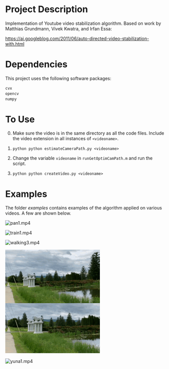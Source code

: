 # Project Description
Implementation of Youtube video stabilization algorithm.
Based on work by Matthias Grundmann, Vivek Kwatra, and Irfan Essa:

https://ai.googleblog.com/2011/06/auto-directed-video-stabilization-with.html

# Dependencies
This project uses the following software packages:
```python 
cvx
opencv
numpy
```

# To Use
0. Make sure the video is in the same directory as all the code files. Include the video extension in all instances of `<videoname>`.

1. `python python estimateCameraPath.py <videoname>`

2. Change the variable `videoname` in `runGetOptimCamPath.m` and run the script.

3. `python python createVideo.py <videoname>`

# Examples
The folder *examples* contains examples of the algorithm applied on various videos. A few are shown below.

![pan1.mp4](https://github.com/sxzhang25/COS-429-Final-Project/blob/master/pan.gif?raw=true)

![train1.mp4](https://github.com/sxzhang25/COS-429-Final-Project/blob/master/train.gif?raw=true)

![walking3.mp4](https://github.com/sxzhang25/COS-429-Final-Project/blob/master/walking.gif?raw=true)

![williams2.mp4](https://github.com/sxzhang25/COS-429-Final-Project/blob/master/williams.gif?raw=true)

![yuna1.mp4](https://github.com/sxzhang25/COS-429-Final-Project/blob/master/yuna.gif?raw=true)
